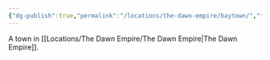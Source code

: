 ```yaml
---
{"dg-publish":true,"permalink":"/locations/the-dawn-empire/baytown/","tags":["Location"],"noteIcon":""}
---
```


A town in [[Locations/The Dawn Empire/The Dawn Empire\|The Dawn Empire]].